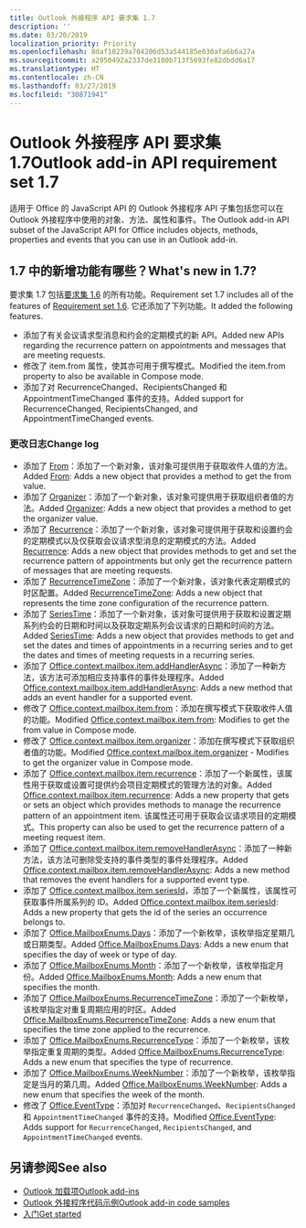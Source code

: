 ```yaml
---
title: Outlook 外接程序 API 要求集 1.7
description: ''
ms.date: 03/20/2019
localization_priority: Priority
ms.openlocfilehash: 8daf10239a704206d53a544185e030afa6b6a27a
ms.sourcegitcommit: a2950492a2337de3180b713f5693fe82dbdd6a17
ms.translationtype: HT
ms.contentlocale: zh-CN
ms.lasthandoff: 03/27/2019
ms.locfileid: "30871941"
---
```

# <a name="outlook-add-in-api-requirement-set-17"></a><span data-ttu-id="a4fce-102">Outlook 外接程序 API 要求集 1.7</span><span class="sxs-lookup"><span data-stu-id="a4fce-102">Outlook add-in API requirement set 1.7</span></span>

<span data-ttu-id="a4fce-103">适用于 Office 的 JavaScript API 的 Outlook 外接程序 API 子集包括您可以在 Outlook 外接程序中使用的对象、方法、属性和事件。</span><span class="sxs-lookup"><span data-stu-id="a4fce-103">The Outlook add-in API subset of the JavaScript API for Office includes objects, methods, properties and events that you can use in an Outlook add-in.</span></span>

## <a name="whats-new-in-17"></a><span data-ttu-id="a4fce-104">1.7 中的新增功能有哪些？</span><span class="sxs-lookup"><span data-stu-id="a4fce-104">What's new in 1.7?</span></span>

<span data-ttu-id="a4fce-105">要求集 1.7 包括[要求集 1.6](../requirement-set-1.6/outlook-requirement-set-1.6.md) 的所有功能。</span><span class="sxs-lookup"><span data-stu-id="a4fce-105">Requirement set 1.7 includes all of the features of [Requirement set 1.6](../requirement-set-1.6/outlook-requirement-set-1.6.md).</span></span> <span data-ttu-id="a4fce-106">它还添加了下列功能。</span><span class="sxs-lookup"><span data-stu-id="a4fce-106">It added the following features.</span></span>

- <span data-ttu-id="a4fce-107">添加了有关会议请求型消息和约会的定期模式的新 API。</span><span class="sxs-lookup"><span data-stu-id="a4fce-107">Added new APIs regarding the recurrence pattern on appointments and messages that are meeting requests.</span></span>
- <span data-ttu-id="a4fce-108">修改了 item.from 属性，使其亦可用于撰写模式。</span><span class="sxs-lookup"><span data-stu-id="a4fce-108">Modified the item.from property to also be available in Compose mode.</span></span>
- <span data-ttu-id="a4fce-109">添加了对 RecurrenceChanged、RecipientsChanged 和 AppointmentTimeChanged 事件的支持。</span><span class="sxs-lookup"><span data-stu-id="a4fce-109">Added support for RecurrenceChanged, RecipientsChanged, and AppointmentTimeChanged events.</span></span>

### <a name="change-log"></a><span data-ttu-id="a4fce-110">更改日志</span><span class="sxs-lookup"><span data-stu-id="a4fce-110">Change log</span></span>

- <span data-ttu-id="a4fce-111">添加了 [From](/javascript/api/outlook_1_7/office.from)：添加了一个新对象，该对象可提供用于获取收件人值的方法。</span><span class="sxs-lookup"><span data-stu-id="a4fce-111">Added [From](/javascript/api/outlook_1_7/office.from): Adds a new object that provides a method to get the from value.</span></span>
- <span data-ttu-id="a4fce-112">添加了 [Organizer](/javascript/api/outlook_1_7/office.organizer)：添加了一个新对象，该对象可提供用于获取组织者值的方法。</span><span class="sxs-lookup"><span data-stu-id="a4fce-112">Added [Organizer](/javascript/api/outlook_1_7/office.organizer): Adds a new object that provides a method to get the organizer value.</span></span>
- <span data-ttu-id="a4fce-113">添加了 [Recurrence](/javascript/api/outlook_1_7/office.recurrence)：添加了一个新对象，该对象可提供用于获取和设置约会的定期模式以及仅获取会议请求型消息的定期模式的方法。</span><span class="sxs-lookup"><span data-stu-id="a4fce-113">Added [Recurrence](/javascript/api/outlook_1_7/office.recurrence): Adds a new object that provides methods to get and set the recurrence pattern of appointments but only get the recurrence pattern of messages that are meeting requests.</span></span>
- <span data-ttu-id="a4fce-114">添加了 [RecurrenceTimeZone](/javascript/api/outlook_1_7/office.recurrencetimezone)：添加了一个新对象，该对象代表定期模式的时区配置。</span><span class="sxs-lookup"><span data-stu-id="a4fce-114">Added [RecurrenceTimeZone](/javascript/api/outlook_1_7/office.recurrencetimezone): Adds a new object that represents the time zone configuration of the recurrence pattern.</span></span>
- <span data-ttu-id="a4fce-115">添加了 [SeriesTime](/javascript/api/outlook_1_7/office.seriestime)：添加了一个新对象，该对象可提供用于获取和设置定期系列约会的日期和时间以及获取定期系列会议请求的日期和时间的方法。</span><span class="sxs-lookup"><span data-stu-id="a4fce-115">Added [SeriesTime](/javascript/api/outlook_1_7/office.seriestime): Adds a new object that provides methods to get and set the dates and times of appointments in a recurring series and to get the dates and times of meeting requests in a recurring series.</span></span>
- <span data-ttu-id="a4fce-116">添加了 [Office.context.mailbox.item.addHandlerAsync](office.context.mailbox.item.md#addhandlerasynceventtype-handler-options-callback)：添加了一种新方法，该方法可添加相应支持事件的事件处理程序。</span><span class="sxs-lookup"><span data-stu-id="a4fce-116">Added [Office.context.mailbox.item.addHandlerAsync](office.context.mailbox.item.md#addhandlerasynceventtype-handler-options-callback): Adds a new method that adds an event handler for a supported event.</span></span>
- <span data-ttu-id="a4fce-117">修改了 [Office.context.mailbox.item.from](office.context.mailbox.item.md#from-emailaddressdetailsfrom)：添加在撰写模式下获取收件人值的功能。</span><span class="sxs-lookup"><span data-stu-id="a4fce-117">Modified [Office.context.mailbox.item.from](office.context.mailbox.item.md#from-emailaddressdetailsfrom): Modifies to get the from value in Compose mode.</span></span>
- <span data-ttu-id="a4fce-118">修改了 [Office.context.mailbox.item.organizer](office.context.mailbox.item.md#organizer-emailaddressdetailsorganizer)：添加在撰写模式下获取组织者值的功能。</span><span class="sxs-lookup"><span data-stu-id="a4fce-118">Modified [Office.context.mailbox.item.organizer](office.context.mailbox.item.md#organizer-emailaddressdetailsorganizer) - Modifies to get the organizer value in Compose mode.</span></span>
- <span data-ttu-id="a4fce-119">添加了 [Office.context.mailbox.item.recurrence](office.context.mailbox.item.md#nullable-recurrence-recurrence)：添加了一个新属性，该属性用于获取或设置可提供约会项目定期模式的管理方法的对象。</span><span class="sxs-lookup"><span data-stu-id="a4fce-119">Added [Office.context.mailbox.item.recurrence](office.context.mailbox.item.md#nullable-recurrence-recurrence): Adds a new property that gets or sets an object which provides methods to manage the recurrence pattern of an appointment item.</span></span> <span data-ttu-id="a4fce-120">该属性还可用于获取会议请求项目的定期模式。</span><span class="sxs-lookup"><span data-stu-id="a4fce-120">This property can also be used to get the recurrence pattern of a meeting request item.</span></span>
- <span data-ttu-id="a4fce-121">添加了 [Office.context.mailbox.item.removeHandlerAsync](office.context.mailbox.item.md#removehandlerasynceventtype-options-callback)：添加了一种新方法，该方法可删除受支持的事件类型的事件处理程序。</span><span class="sxs-lookup"><span data-stu-id="a4fce-121">Added [Office.context.mailbox.item.removeHandlerAsync](office.context.mailbox.item.md#removehandlerasynceventtype-options-callback): Adds a new method that removes the event handlers for a supported event type.</span></span>
- <span data-ttu-id="a4fce-122">添加了 [Office.context.mailbox.item.seriesId](office.context.mailbox.item.md#nullable-seriesid-string)，添加了一个新属性，该属性可获取事件所属系列的 ID。</span><span class="sxs-lookup"><span data-stu-id="a4fce-122">Added [Office.context.mailbox.item.seriesId](office.context.mailbox.item.md#nullable-seriesid-string): Adds a new property that gets the id of the series an occurrence belongs to.</span></span>
- <span data-ttu-id="a4fce-123">添加了 [Office.MailboxEnums.Days](/javascript/api/outlook_1_7/office.mailboxenums.days)：添加了一个新枚举，该枚举指定星期几或日期类型。</span><span class="sxs-lookup"><span data-stu-id="a4fce-123">Added [Office.MailboxEnums.Days](/javascript/api/outlook_1_7/office.mailboxenums.days): Adds a new enum that specifies the day of week or type of day.</span></span>
- <span data-ttu-id="a4fce-124">添加了 [Office.MailboxEnums.Month](/javascript/api/outlook_1_7/office.mailboxenums.month)：添加了一个新枚举，该枚举指定月份。</span><span class="sxs-lookup"><span data-stu-id="a4fce-124">Added [Office.MailboxEnums.Month](/javascript/api/outlook_1_7/office.mailboxenums.month): Adds a new enum that specifies the month.</span></span>
- <span data-ttu-id="a4fce-125">添加了 [Office.MailboxEnums.RecurrenceTimeZone](/javascript/api/outlook_1_7/office.mailboxenums.recurrencetimezone)：添加了一个新枚举，该枚举指定对重复周期应用的时区。</span><span class="sxs-lookup"><span data-stu-id="a4fce-125">Added [Office.MailboxEnums.RecurrenceTimeZone](/javascript/api/outlook_1_7/office.mailboxenums.recurrencetimezone): Adds a new enum that specifies the time zone applied to the recurrence.</span></span>
- <span data-ttu-id="a4fce-126">添加了 [Office.MailboxEnums.RecurrenceType](/javascript/api/outlook_1_7/office.mailboxenums.recurrencetype)：添加了一个新枚举，该枚举指定重复周期的类型。</span><span class="sxs-lookup"><span data-stu-id="a4fce-126">Added [Office.MailboxEnums.RecurrenceType](/javascript/api/outlook_1_7/office.mailboxenums.recurrencetype): Adds a new enum that specifies the type of recurrence.</span></span>
- <span data-ttu-id="a4fce-127">添加了 [Office.MailboxEnums.WeekNumber](/javascript/api/outlook_1_7/office.mailboxenums.weeknumber)：添加了一个新枚举，该枚举指定是当月的第几周。</span><span class="sxs-lookup"><span data-stu-id="a4fce-127">Added [Office.MailboxEnums.WeekNumber](/javascript/api/outlook_1_7/office.mailboxenums.weeknumber): Adds a new enum that specifies the week of the month.</span></span>
- <span data-ttu-id="a4fce-128">修改了 [Office.EventType](/javascript/api/office/office.eventtype)：添加对 `RecurrenceChanged`、`RecipientsChanged` 和 `AppointmentTimeChanged` 事件的支持。</span><span class="sxs-lookup"><span data-stu-id="a4fce-128">Modified [Office.EventType](/javascript/api/office/office.eventtype): Adds support for `RecurrenceChanged`, `RecipientsChanged`, and `AppointmentTimeChanged` events.</span></span>

## <a name="see-also"></a><span data-ttu-id="a4fce-129">另请参阅</span><span class="sxs-lookup"><span data-stu-id="a4fce-129">See also</span></span>

- [<span data-ttu-id="a4fce-130">Outlook 加载项</span><span class="sxs-lookup"><span data-stu-id="a4fce-130">Outlook add-ins</span></span>](/outlook/add-ins/)
- [<span data-ttu-id="a4fce-131">Outlook 外接程序代码示例</span><span class="sxs-lookup"><span data-stu-id="a4fce-131">Outlook add-in code samples</span></span>](https://developer.microsoft.com/outlook/gallery/?filterBy=Outlook,Samples,Add-ins)
- [<span data-ttu-id="a4fce-132">入门</span><span class="sxs-lookup"><span data-stu-id="a4fce-132">Get started</span></span>](/outlook/add-ins/quick-start)
